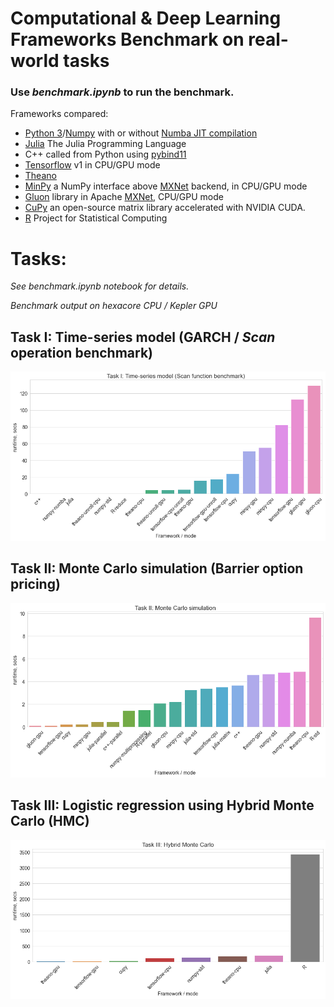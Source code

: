 # Computational & Deep Learning Frameworks Benchmark on real-world tasks

### Use *benchmark.ipynb* to run the benchmark.

Frameworks compared:
* [Python 3](https://www.python.org/)/[Numpy](http://www.numpy.org/) with or without [Numba JIT compilation](http://numba.pydata.org/)
* [Julia](https://julialang.org/) The Julia Programming Language
* C++ called from Python using [pybind11](https://github.com/pybind/pybind11)
* [Tensorflow](https://www.tensorflow.org) v1 in CPU/GPU mode
* [Theano](http://deeplearning.net/software/theano)
* [MinPy](https://github.com/dmlc/minpy) a NumPy interface above [MXNet](http://mxnet.io) backend, in CPU/GPU mode
* [Gluon](https://gluon.mxnet.io/) library in Apache [MXNet](http://mxnet.io), CPU/GPU mode
* [CuPy](https://cupy.chainer.org/) an open-source matrix library accelerated with NVIDIA CUDA.
* [R](https://www.r-project.org/) Project for Statistical Computing

# Tasks:
*See benchmark.ipynb notebook for details.*

*Benchmark output on hexacore CPU / Kepler GPU*

## Task I: Time-series model (GARCH / *Scan* operation  benchmark)
![Task I](img/task1.png)

## Task II: Monte Carlo simulation (Barrier option pricing)
![Task II](img/task2.png)

## Task III: Logistic regression using Hybrid Monte Carlo (HMC)
![Task III](img/task3.png)